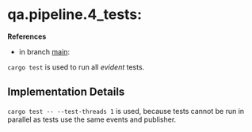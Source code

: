 # qa.pipeline.4_tests:

**References**

- in branch [main](https://github.com/mhatzl/evident/tree/main): 

`cargo test` is used to run all *evident* tests.

## Implementation Details

`cargo test -- --test-threads 1` is used, because tests cannot be run in parallel as tests use the same events and publisher.
